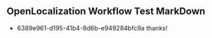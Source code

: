 ## OpenLocalization Workflow Test MarkDown
* 6389e961-d195-41b4-8d6b-e949284bfc9a thanks!

<!--HONumber=Jul16_HO3-->


